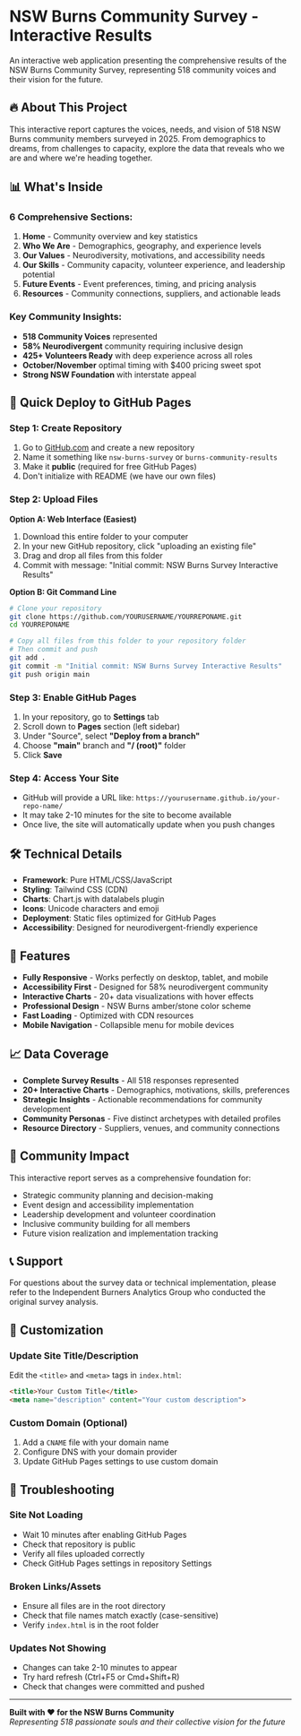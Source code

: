# NSW Burns Community Survey - Interactive Results

An interactive web application presenting the comprehensive results of the NSW Burns Community Survey, representing 518 community voices and their vision for the future.

## 🔥 About This Project

This interactive report captures the voices, needs, and vision of 518 NSW Burns community members surveyed in 2025. From demographics to dreams, from challenges to capacity, explore the data that reveals who we are and where we're heading together.

## 📊 What's Inside

### 6 Comprehensive Sections:
1. **Home** - Community overview and key statistics
2. **Who We Are** - Demographics, geography, and experience levels
3. **Our Values** - Neurodiversity, motivations, and accessibility needs
4. **Our Skills** - Community capacity, volunteer experience, and leadership potential
5. **Future Events** - Event preferences, timing, and pricing analysis
6. **Resources** - Community connections, suppliers, and actionable leads

### Key Community Insights:
- **518 Community Voices** represented
- **58% Neurodivergent** community requiring inclusive design
- **425+ Volunteers Ready** with deep experience across all roles
- **October/November** optimal timing with $400 pricing sweet spot
- **Strong NSW Foundation** with interstate appeal

## 🚀 Quick Deploy to GitHub Pages

### Step 1: Create Repository
1. Go to [GitHub.com](https://github.com) and create a new repository
2. Name it something like `nsw-burns-survey` or `burns-community-results`
3. Make it **public** (required for free GitHub Pages)
4. Don't initialize with README (we have our own files)

### Step 2: Upload Files
**Option A: Web Interface (Easiest)**
1. Download this entire folder to your computer
2. In your new GitHub repository, click "uploading an existing file"
3. Drag and drop all files from this folder
4. Commit with message: "Initial commit: NSW Burns Survey Interactive Results"

**Option B: Git Command Line**
```bash
# Clone your repository
git clone https://github.com/YOURUSERNAME/YOURREPONAME.git
cd YOURREPONAME

# Copy all files from this folder to your repository folder
# Then commit and push
git add .
git commit -m "Initial commit: NSW Burns Survey Interactive Results"
git push origin main
```

### Step 3: Enable GitHub Pages
1. In your repository, go to **Settings** tab
2. Scroll down to **Pages** section (left sidebar)
3. Under "Source", select **"Deploy from a branch"**
4. Choose **"main"** branch and **"/ (root)"** folder
5. Click **Save**

### Step 4: Access Your Site
- GitHub will provide a URL like: `https://yourusername.github.io/your-repo-name/`
- It may take 2-10 minutes for the site to become available
- Once live, the site will automatically update when you push changes

## 🛠 Technical Details

- **Framework**: Pure HTML/CSS/JavaScript
- **Styling**: Tailwind CSS (CDN)
- **Charts**: Chart.js with datalabels plugin
- **Icons**: Unicode characters and emoji
- **Deployment**: Static files optimized for GitHub Pages
- **Accessibility**: Designed for neurodivergent-friendly experience

## 📱 Features

- **Fully Responsive** - Works perfectly on desktop, tablet, and mobile
- **Accessibility First** - Designed for 58% neurodivergent community
- **Interactive Charts** - 20+ data visualizations with hover effects
- **Professional Design** - NSW Burns amber/stone color scheme
- **Fast Loading** - Optimized with CDN resources
- **Mobile Navigation** - Collapsible menu for mobile devices

## 📈 Data Coverage

- **Complete Survey Results** - All 518 responses represented
- **20+ Interactive Charts** - Demographics, motivations, skills, preferences
- **Strategic Insights** - Actionable recommendations for community development
- **Community Personas** - Five distinct archetypes with detailed profiles
- **Resource Directory** - Suppliers, venues, and community connections

## 🎯 Community Impact

This interactive report serves as a comprehensive foundation for:
- Strategic community planning and decision-making
- Event design and accessibility implementation
- Leadership development and volunteer coordination
- Inclusive community building for all members
- Future vision realization and implementation tracking

## 📞 Support

For questions about the survey data or technical implementation, please refer to the Independent Burners Analytics Group who conducted the original survey analysis.

## 🔧 Customization

### Update Site Title/Description
Edit the `<title>` and `<meta>` tags in `index.html`:
```html
<title>Your Custom Title</title>
<meta name="description" content="Your custom description">
```

### Custom Domain (Optional)
1. Add a `CNAME` file with your domain name
2. Configure DNS with your domain provider
3. Update GitHub Pages settings to use custom domain

## 🚨 Troubleshooting

### Site Not Loading
- Wait 10 minutes after enabling GitHub Pages
- Check that repository is public
- Verify all files uploaded correctly
- Check GitHub Pages settings in repository Settings

### Broken Links/Assets
- Ensure all files are in the root directory
- Check that file names match exactly (case-sensitive)
- Verify `index.html` is in the root folder

### Updates Not Showing
- Changes can take 2-10 minutes to appear
- Try hard refresh (Ctrl+F5 or Cmd+Shift+R)
- Check that changes were committed and pushed

---

**Built with ❤️ for the NSW Burns Community**  
*Representing 518 passionate souls and their collective vision for the future* 